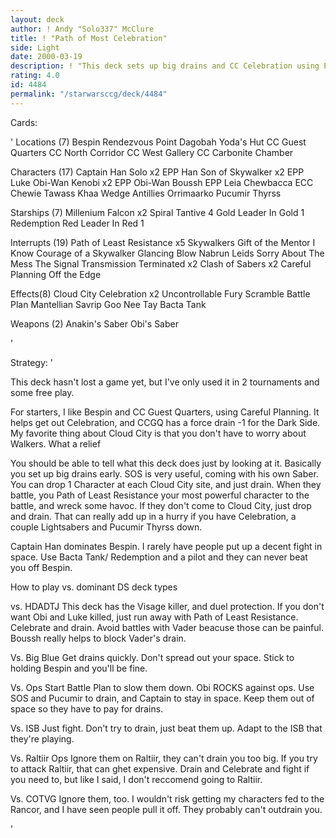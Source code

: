 ```yaml
---
layout: deck
author: ! Andy "Solo337" McClure
title: ! "Path of Most Celebration"
side: Light
date: 2000-03-19
description: ! "This deck sets up big drains and CC Celebration using Path of Least Resistance to enhance retrieval, drains, and combat."
rating: 4.0
id: 4484
permalink: "/starwarsccg/deck/4484"
---
```

Cards: 

'
Locations (7)
Bespin
Rendezvous Point
Dagobah Yoda's Hut
CC Guest Quarters
CC North Corridor
CC West Gallery
CC Carbonite Chamber

Characters (17)
Captain Han Solo x2
EPP Han
Son of Skywalker x2
EPP Luke
Obi-Wan Kenobi x2
EPP Obi-Wan
Boussh
EPP Leia
Chewbacca
ECC Chewie
Tawass Khaa
Wedge Antillies
Orrimaarko
Pucumir Thyrss

Starships (7)
Millenium Falcon x2
Spiral
Tantive 4
Gold Leader In Gold 1
Redemption
Red Leader In Red 1

Interrupts (19)
Path of Least Resistance x5
Skywalkers
Gift of the Mentor
I Know
Courage of a Skywalker
Glancing Blow
Nabrun Leids
Sorry About The Mess
The Signal
Transmission Terminated x2
Clash of Sabers x2
Careful Planning
Off the Edge

Effects(8)
Cloud City Celebration x2
Uncontrollable Fury
Scramble
Battle Plan
Mantellian Savrip
Goo Nee Tay
Bacta Tank

Weapons (2)
Anakin's Saber
Obi's Saber

'

Strategy: '


This deck hasn't lost a game yet, but I've only used it in 2 tournaments and some free play.

For starters, I like Bespin and CC Guest Quarters, using Careful Planning. It helps get out Celebration, and CCGQ has a force drain -1 for the Dark Side. My favorite thing about Cloud City is that you don't have to worry about Walkers. What a relief

You should be able to tell what this deck does just by looking at it. Basically you set up big drains early. SOS is very useful, coming with his own Saber. You can drop 1 Character at each Cloud City site, and just drain. When they battle, you Path of Least Resistance your most powerful character to the battle, and wreck some havoc. If they don't come to Cloud City, just drop and drain. That can really add up in a hurry if you have Celebration, a couple Lightsabers and Pucumir Thyrss down.

Captain Han dominates Bespin. I rarely have people put up a decent fight in space. Use Bacta Tank/ Redemption and a pilot and they can never beat you off Bespin.

How to play vs. dominant DS deck types

vs. HDADTJ
This deck has the Visage killer, and duel protection. If you don't want Obi and Luke killed, just run away with Path of Least Resistance. Celebrate and drain. Avoid battles with Vader beacuse those can be painful. Boussh really helps to block Vader's drain.

Vs. Big Blue
Get drains quickly. Don't spread out your space. Stick to holding Bespin and you'll be fine.

Vs. Ops
Start Battle Plan to slow them down. Obi ROCKS against ops. Use SOS and Pucumir to drain, and Captain to stay in space. Keep them out of space so they have to pay for drains.

Vs. ISB
Just fight. Don't try to drain, just beat them up. Adapt to the ISB that they're playing.

Vs. Raltiir Ops
Ignore them on Raltiir, they can't drain you too big. If you try to attack Raltiir, that can ghet expensive. Drain and Celebrate and fight if you need to, but like I said, I don't reccomend going to Raltiir.

Vs. COTVG
Ignore them, too. I wouldn't risk getting my characters fed to the Rancor, and I have seen people pull it off. They probably can't outdrain you.










'
